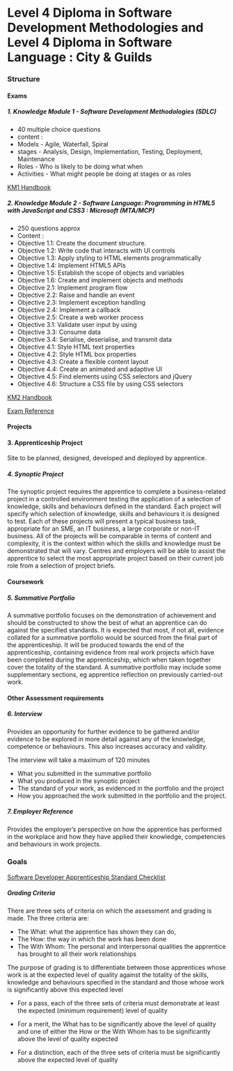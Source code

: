 # Level 4 Diploma in Software Development Methodologies and Level 4 Diploma in Software Language : City & Guilds


### Structure

#### Exams

##### 1. Knowledge Module 1 - Software Development Methodologies (SDLC)

- 40 multiple choice questions
- content :
 - Models - Agile, Waterfall, Spiral
 - stages - Analysis, Design, Implementation, Testing, Deployment, Maintenance
 - Roles - Who is likely to be doing what when
 - Activities - What might people be doing at stages or as roles

[KM1 Handbook](https://www.cityandguilds.com/-/media/productdocuments/digital_and_it/it_professional/9648/on-programme/9648-71_software_developer/9628-01_l4_diploma_in_software_development_methodologies_handbook.ashx)


##### 2. Knowledge Module 2 - Software Language:  Programming in HTML5 with JavaScript and CSS3 : Microsoft (MTA/MCP)

- 250 questions approx
- Content :
 - Objective 1.1: Create the document structure.
 - Objective 1.2: Write code that interacts with UI controls
 - Objective 1.3: Apply styling to HTML elements programmatically
 - Objective 1.4: Implement HTML5 APIs
 - Objective 1.5: Establish the scope of objects and variables
 - Objective 1.6: Create and implement objects and methods
 - Objective 2.1: Implement program flow
 - Objective 2.2: Raise and handle an event
 - Objective 2.3: Implement exception handling
 - Objective 2.4: Implement a callback
 - Objective 2.5: Create a web worker process
 - Objective 3.1: Validate user input by using
 - Objective 3.3: Consume data
 - Objective 3.4: Serialise, deserialise, and transmit data
 - Objective 4.1: Style HTML text properties
 - Objective 4.2: Style HTML box properties
 - Objective 4.3: Create a flexible content layout
 - Objective 4.4: Create an animated and adaptive UI
 - Objective 4.5: Find elements using CSS selectors and jQuery
 - Objective 4.6: Structure a CSS file by using CSS selectors

[KM2 Handbook ](https://www.cityandguilds.com/-/media/productdocuments/digital_and_it/it_professional/9648/on-programme/9648-71_software_developer/9628-02_l4_diploma_in_software_language_handbook.ashx)

[Exam Reference](https://drive.google.com/file/d/1WsBYkhb07FvZ3_A5bbpr4_9VLI5ZRMRY/view)

#### Projects

#### 3. Apprenticeship Project

Site to be planned, designed, developed and deployed by apprentice.

##### 4. Synoptic Project

The synoptic project requires the apprentice to complete a business-related project in a controlled environment testing the application of a selection of knowledge, skills and behaviours defined in the standard. Each project will specify which selection of knowledge, skills and behaviours it is designed to test. Each of these projects will present a typical business task, appropriate for an SME, an IT business, a large corporate or non-IT business. All of the projects will be comparable in terms of content and complexity, it is the context within which the skills and knowledge must be demonstrated that will vary. Centres and employers will be able to assist the apprentice to select the most appropriate project based on their current job role from a selection of project briefs.

#### Coursework

##### 5. Summative Portfolio

A summative portfolio focuses on the demonstration of achievement and should be constructed to show the best of what an apprentice can do against the specified standards. It is expected that most, if not all, evidence collated for a summative portfolio would be sourced from the final part of the apprenticeship. It will be produced towards the end of the apprenticeship, containing evidence from real work projects which have been completed during the apprenticeship, which when taken together cover the totality of the standard.
A summative portfolio may include some supplementary sections, eg apprentice reflection on previously carried-out work.

#### Other Assessment requirements

##### 6. Interview

Provides an opportunity for further evidence to be gathered and/or evidence to be explored in more detail against any of the knowledge, competence or behaviours.
This also increases accuracy and validity.

The interview will take a maximum of 120 minutes
- What you submitted in the summative portfolio
- What you produced in the synoptic project
- The standard of your work, as evidenced in the portfolio and the project
- How you approached the work submitted in the portfolio and the project.

##### 7. Employer Reference

Provides the employer’s perspective on how the apprentice has performed in the workplace and how they have applied their knowledge, competencies and behaviours in work projects.

### Goals

[Software Developer Apprenticeship Standard Checklist](https://github.com/Marie-L/Summative-Portfolio/blob/master/standard_checklist.md)

##### Grading Criteria

There are three sets of criteria on which the assessment and grading is made. The three criteria are:

- The What: what the apprentice has shown they can do,
- The How: the way in which the work has been done
- The With Whom: The personal and interpersonal qualities the apprentice has brought to all their
work relationships

The purpose of grading is to differentiate between those apprentices whose work is at the expected level of
quality against the totality of the skills, knowledge and behaviours specified in the standard and those whose
work is significantly above this expected level

- For a pass, each of the three sets of criteria must demonstrate at least the expected (minimum
requirement) level of quality

- For a merit, the What has to be significantly above the level of quality and one of either the How or
the With Whom has to be significantly above the level of quality expected

- For a distinction, each of the three sets of criteria must be significantly above the expected level of
quality 
